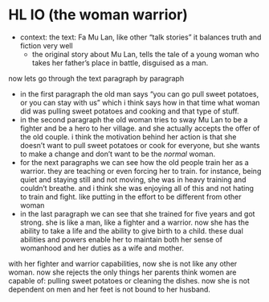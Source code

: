 # HL IO (the woman warrior)

- context: the text: Fa Mu Lan, like other “talk stories” it balances truth and fiction very well
    - the original story about Mu Lan, tells the tale of a young woman who takes her father’s place in battle, disguised as a man.

now lets go through the text paragraph by paragraph

- in the first paragraph the old man says “you can go pull sweet potatoes, or you can stay with us” which i think says how in that time what woman did was pulling sweet potatoes and cooking and that type of stuff.
- in the second paragraph the old woman tries to sway Mu Lan to be a fighter and be a hero to her village. and she actually accepts the offer of the old couple. i think the motivation behind her action is that she doesn’t want to pull sweet potatoes or cook for everyone, but she wants to make a change and don’t want to be the *normal* woman.
- for the next paragraphs we can see how the old people train her as a warrior. they are teaching or even forcing her to train. for instance, being quiet and staying still and not moving, she was in heavy training and couldn’t breathe. and i think she was enjoying all of this and not hating to train and fight. like putting in the effort to be different from other woman
- in the last paragraph we can see that she trained for five years and got strong. she is like a man, like a fighter and a warrior. now she has the ability to take a life and the ability to give birth to a child. these dual abilities and powers enable her to maintain both her sense of womanhood and her duties as a wife and mother.

with her fighter and warrior capabilities, now she is not like any other woman. now she rejects the only things her parents think women are capable of: pulling sweet potatoes or cleaning the dishes. now she is not dependent on men and her feet is not bound to her husband.